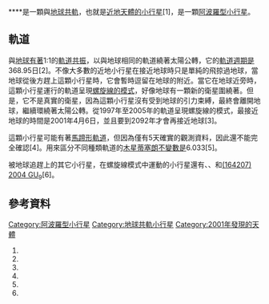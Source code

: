 ****是一顆與[地球共軌](https://zh.wikipedia.org/wiki/共軌組態#地球共軌小天體 "wikilink")，也就是[近地天體的](https://zh.wikipedia.org/wiki/近地天體 "wikilink")[小行星](https://zh.wikipedia.org/wiki/小行星 "wikilink")\[1\]，是一顆[阿波羅型小行星](https://zh.wikipedia.org/wiki/阿波羅型小行星 "wikilink")。

## 軌道

與[地球有著](../Page/地球.md "wikilink")1:1的[軌道共振](https://zh.wikipedia.org/wiki/軌道共振 "wikilink")，以與地球相同的軌道繞著太陽公轉，它的[軌道週期是](https://zh.wikipedia.org/wiki/軌道週期 "wikilink")368.95日\[2\]。不像大多數的近地小行星在接近地球時只是單純的飛掠過地球，當地球從後方趕上這顆小行星時，它會暫時逗留在地球的附近。當它在地球近旁時，這顆小行星運行的軌道呈現[螺旋線的模式](https://zh.wikipedia.org/wiki/螺旋縣 "wikilink")，好像地球有一顆新的衛星圍繞著。但是，它不是真實的衛星，因為這顆小行星沒有受到地球的引力束縛，最終會離開地球，繼續環繞著太陽公轉。從1997年至2005年的軌道呈現螺旋線的模式，最接近地球的時間是2001年4月6日，並且要到2092年才會再接近地球\[3\]。

這顆小行星可能有著[馬蹄形軌道](../Page/馬蹄形軌道.md "wikilink")，但因為僅有5天確實的觀測資料，因此還不能完全確認\[4\]。用來區分不同種類軌道的[木星蒂塞朗不變數是](https://zh.wikipedia.org/wiki/蒂塞朗參數 "wikilink")6.033\[5\]。

被地球追趕上的其它小行星，在螺旋線模式中運動的小行星還有、、和[(164207) 2004
GU<sub>9</sub>](../Page/小行星164207.md "wikilink")\[6\]。

## 參考資料

[Category:阿波羅型小行星](https://zh.wikipedia.org/wiki/Category:阿波羅型小行星 "wikilink")
[Category:地球共軌小行星](https://zh.wikipedia.org/wiki/Category:地球共軌小行星 "wikilink")
[Category:2001年發現的天體](https://zh.wikipedia.org/wiki/Category:2001年發現的天體 "wikilink")

1.

2.
3.

4.

5.
6.